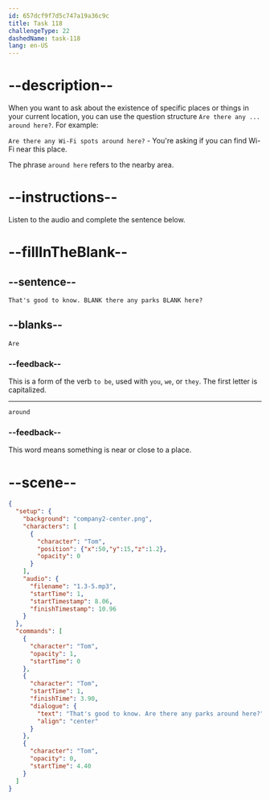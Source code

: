```yaml
---
id: 657dcf9f7d5c747a19a36c9c
title: Task 118
challengeType: 22
dashedName: task-118
lang: en-US
---
```


<!-- (audio) Tom: That's good to know. Are there any parks around here? -->

# --description--

When you want to ask about the existence of specific places or things in your current location, you can use the question structure `Are there any ... around here?`. For example:

`Are there any Wi-Fi spots around here?` - You're asking if you can find Wi-Fi near this place.

The phrase `around here` refers to the nearby area.

# --instructions--

Listen to the audio and complete the sentence below.

# --fillInTheBlank--

## --sentence--

`That's good to know. BLANK there any parks BLANK here?`

## --blanks--

`Are`

### --feedback--

This is a form of the verb `to be`, used with `you`, `we`, or `they`. The first letter is capitalized.

---

`around`

### --feedback--

This word means something is near or close to a place.

# --scene--

```json
{
  "setup": {
    "background": "company2-center.png",
    "characters": [
      {
        "character": "Tom",
        "position": {"x":50,"y":15,"z":1.2},
        "opacity": 0
      }
    ],
    "audio": {
      "filename": "1.3-5.mp3",
      "startTime": 1,
      "startTimestamp": 8.06,
      "finishTimestamp": 10.96
    }
  },
  "commands": [
    {
      "character": "Tom",
      "opacity": 1,
      "startTime": 0
    },
    {
      "character": "Tom",
      "startTime": 1,
      "finishTime": 3.90,
      "dialogue": {
        "text": "That's good to know. Are there any parks around here?",
        "align": "center"
      }
    },
    {
      "character": "Tom",
      "opacity": 0,
      "startTime": 4.40
    }
  ]
}
```
